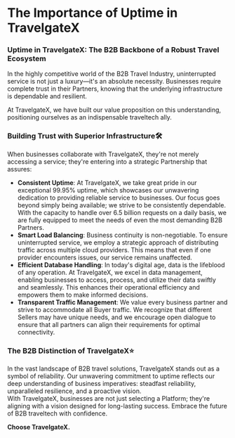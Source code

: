 ﻿---
sidebar_position: 1
---

# The Importance of Uptime in TravelgateX
### Uptime in TravelgateX: The B2B Backbone of a Robust Travel Ecosystem
In the highly competitive world of the B2B Travel Industry, uninterrupted service is not just a luxury—it's an absolute necessity. Businesses require complete trust in their Partners, knowing that the underlying infrastructure is dependable and resilient.

At TravelgateX, we have built our value proposition on this understanding, positioning ourselves as an indispensable traveltech ally.

### Building Trust with Superior Infrastructure🛠️
When businesses collaborate with TravelgateX, they're not merely accessing a service; they're entering into a strategic Partnership that assures:

- **Consistent Uptime**: At TravelgateX, we take great pride in our exceptional 99.95% uptime, which showcases our unwavering dedication to providing reliable service to businesses. Our focus goes beyond simply being available; we strive to be consistently dependable. With the capacity to handle over 6.5 billion requests on a daily basis, we are fully equipped to meet the needs of even the most demanding B2B Partners.
- **Smart Load Balancing**: Business continuity is non-negotiable. To ensure uninterrupted service, we employ a strategic approach of distributing traffic across multiple cloud providers. This means that even if one provider encounters issues, our service remains unaffected.
- **Efficient Database Handling**: In today's digital age, data is the lifeblood of any operation. At TravelgateX, we excel in data management, enabling businesses to access, process, and utilize their data swiftly and seamlessly. This enhances their operational efficiency and empowers them to make informed decisions.
- **Transparent Traffic Management**: We value every business partner and strive to accommodate all Buyer traffic. We recognize that different Sellers may have unique needs, and we encourage open dialogue to ensure that all partners can align their requirements for optimal connectivity.
### The B2B Distinction of TravelgateX⭐
In the vast landscape of B2B travel solutions, TravelgateX stands out as a symbol of reliability. Our unwavering commitment to uptime reflects our deep understanding of business imperatives: steadfast reliability, unparalleled resilience, and a proactive vision.  
With TravelgateX, businesses are not just selecting a Platform; they're aligning with a vision designed for long-lasting success. Embrace the future of B2B traveltech with confidence.

**Choose TravelgateX.**
